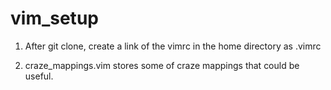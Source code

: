 # vim_setup
1. After git clone, create a link of the vimrc in the home directory as .vimrc

2. craze_mappings.vim stores some of craze mappings that could be useful. 

